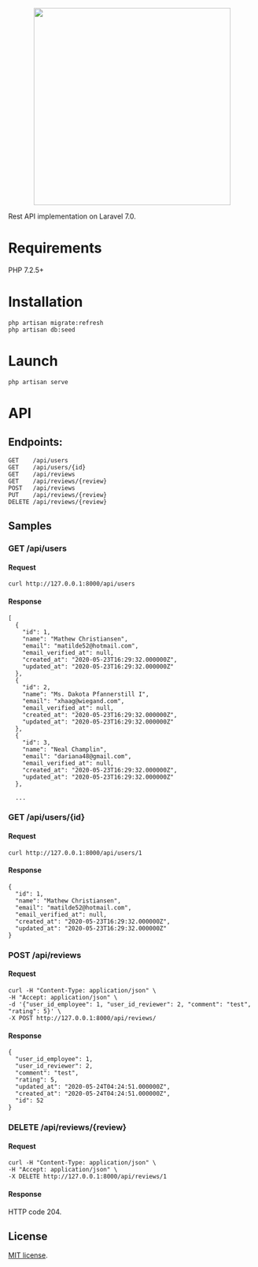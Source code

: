 <p align="center"><img src="https://res.cloudinary.com/dtfbvvkyp/image/upload/v1566331377/laravel-logolockup-cmyk-red.svg" width="400"></p>

Rest API implementation on Laravel 7.0.

# Requirements
PHP 7.2.5+

# Installation
    php artisan migrate:refresh
    php artisan db:seed

# Launch
    php artisan serve

# API

## Endpoints:
    GET    /api/users
    GET    /api/users/{id}
    GET    /api/reviews
    GET    /api/reviews/{review}
    POST   /api/reviews
    PUT    /api/reviews/{review}
    DELETE /api/reviews/{review}

## Samples

### GET /api/users

#### Request
    curl http://127.0.0.1:8000/api/users

#### Response
    [
      {
        "id": 1,
        "name": "Mathew Christiansen",
        "email": "matilde52@hotmail.com",
        "email_verified_at": null,
        "created_at": "2020-05-23T16:29:32.000000Z",
        "updated_at": "2020-05-23T16:29:32.000000Z"
      },
      {
        "id": 2,
        "name": "Ms. Dakota Pfannerstill I",
        "email": "xhaag@wiegand.com",
        "email_verified_at": null,
        "created_at": "2020-05-23T16:29:32.000000Z",
        "updated_at": "2020-05-23T16:29:32.000000Z"
      },
      {
        "id": 3,
        "name": "Neal Champlin",
        "email": "dariana48@gmail.com",
        "email_verified_at": null,
        "created_at": "2020-05-23T16:29:32.000000Z",
        "updated_at": "2020-05-23T16:29:32.000000Z"
      },
      
      ...
    
    
### GET /api/users/{id}

#### Request
    curl http://127.0.0.1:8000/api/users/1

#### Response
    {
      "id": 1,
      "name": "Mathew Christiansen",
      "email": "matilde52@hotmail.com",
      "email_verified_at": null,
      "created_at": "2020-05-23T16:29:32.000000Z",
      "updated_at": "2020-05-23T16:29:32.000000Z"
    }


### POST /api/reviews

#### Request
    curl -H "Content-Type: application/json" \
    -H "Accept: application/json" \
    -d '{"user_id_employee": 1, "user_id_reviewer": 2, "comment": "test", "rating": 5}' \
    -X POST http://127.0.0.1:8000/api/reviews/

#### Response
    {
      "user_id_employee": 1,
      "user_id_reviewer": 2,
      "comment": "test",
      "rating": 5,
      "updated_at": "2020-05-24T04:24:51.000000Z",
      "created_at": "2020-05-24T04:24:51.000000Z",
      "id": 52
    }


### DELETE /api/reviews/{review}

#### Request
    curl -H "Content-Type: application/json" \
    -H "Accept: application/json" \
    -X DELETE http://127.0.0.1:8000/api/reviews/1
#### Response
HTTP code 204.


## License

[MIT license](https://opensource.org/licenses/MIT).

